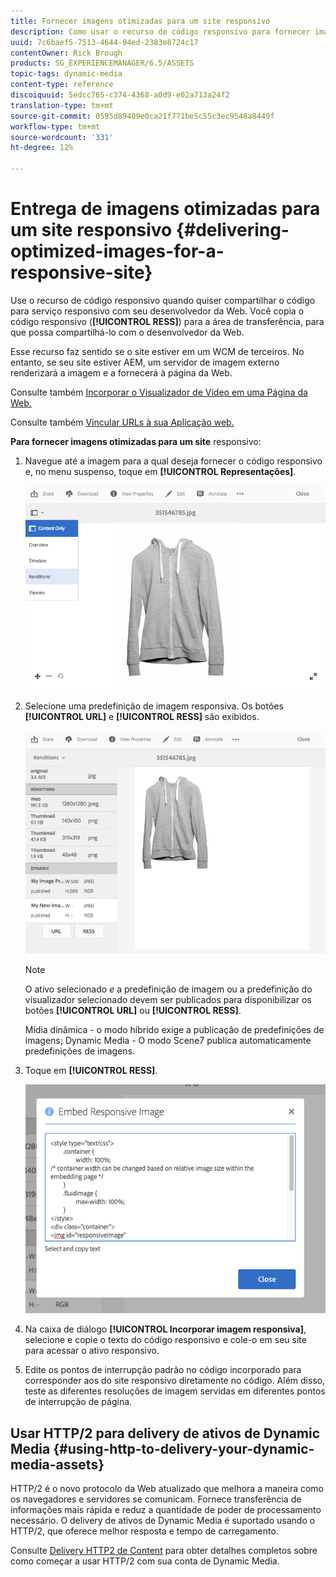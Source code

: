 ```yaml
---
title: Fornecer imagens otimizadas para um site responsivo
description: Como usar o recurso de código responsivo para fornecer imagens otimizadas
uuid: 7c6baef5-7513-4644-94ed-2383e8724c17
contentOwner: Rick Brough
products: SG_EXPERIENCEMANAGER/6.5/ASSETS
topic-tags: dynamic-media
content-type: reference
discoiquuid: 5edcc765-c374-4368-a0d9-e02a713a24f2
translation-type: tm+mt
source-git-commit: 0595d89409e0ca21f771be5c55c3ec9548a8449f
workflow-type: tm+mt
source-wordcount: '331'
ht-degree: 12%

---
```



# Entrega de imagens otimizadas para um site responsivo {#delivering-optimized-images-for-a-responsive-site}

Use o recurso de código responsivo quando quiser compartilhar o código para serviço responsivo com seu desenvolvedor da Web. Você copia o código responsivo (**[!UICONTROL RESS]**) para a área de transferência, para que possa compartilhá-lo com o desenvolvedor da Web.

Esse recurso faz sentido se o site estiver em um WCM de terceiros. No entanto, se seu site estiver AEM, um servidor de imagem externo renderizará a imagem e a fornecerá à página da Web.

Consulte também [Incorporar o Visualizador de Vídeo em uma Página da Web.](embed-code.md)

Consulte também [Vincular URLs à sua Aplicação web.](linking-urls-to-yourwebapplication.md)

**Para fornecer imagens otimizadas para um site** responsivo:

1. Navegue até a imagem para a qual deseja fornecer o código responsivo e, no menu suspenso, toque em **[!UICONTROL Representações]**.

   ![chlimage_1-408](assets/chlimage_1-408.png)

1. Selecione uma predefinição de imagem responsiva. Os botões **[!UICONTROL URL]** e **[!UICONTROL RESS]** são exibidos.

   ![chlimage_1-409](assets/chlimage_1-208.png)

   >[!NOTE]
   >
   >O ativo selecionado *e* a predefinição de imagem ou a predefinição do visualizador selecionado devem ser publicados para disponibilizar os botões **[!UICONTROL URL]** ou **[!UICONTROL RESS]**.
   >
   >Mídia dinâmica - o modo híbrido exige a publicação de predefinições de imagens; Dynamic Media - O modo Scene7 publica automaticamente predefinições de imagens.

1. Toque em **[!UICONTROL RESS]**.

   ![chlimage_1-410](assets/chlimage_1-410.png)

1. Na caixa de diálogo **[!UICONTROL Incorporar imagem responsiva]**, selecione e copie o texto do código responsivo e cole-o em seu site para acessar o ativo responsivo.
1. Edite os pontos de interrupção padrão no código incorporado para corresponder aos do site responsivo diretamente no código. Além disso, teste as diferentes resoluções de imagem servidas em diferentes pontos de interrupção de página.

## Usar HTTP/2 para delivery de ativos de Dynamic Media {#using-http-to-delivery-your-dynamic-media-assets}

HTTP/2 é o novo protocolo da Web atualizado que melhora a maneira como os navegadores e servidores se comunicam. Fornece transferência de informações mais rápida e reduz a quantidade de poder de processamento necessário. O delivery de ativos de Dynamic Media é suportado usando o HTTP/2, que oferece melhor resposta e tempo de carregamento.

Consulte [Delivery HTTP2 de Content](http2.md) para obter detalhes completos sobre como começar a usar HTTP/2 com sua conta de Dynamic Media.
